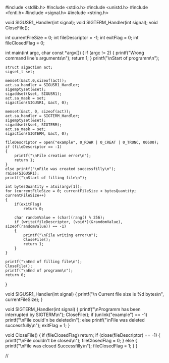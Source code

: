 #include <stdlib.h>
#include <stdio.h>
#include <unistd.h>
#include <fcntl.h>
#include <signal.h>
#include <string.h>

void SIGUSR1_Handler(int signal);
void SIGTERM_Handler(int signal);
void CloseFile();

int currentFileSize = 0;
int fileDescriptor = -1;
int exitFlag = 0;
int fileClosedFlag = 0;

int main(int argc, char const *argv[])
{
    if (argc != 2)
    {
        printf("Wrong command line's arguments\n");
        return 1;
    }
    printf("\nStart of programm\n");

    struct sigaction act;
    sigset_t set;

    memset(&act,0,sizeof(act));
    act.sa_handler = SIGUSR1_Handler;
    sigemptyset(&set);
    sigaddset(&set, SIGUSR1);
    act.sa_mask = set;
    sigaction(SIGUSR1, &act, 0);

    memset(&act, 0, sizeof(act));
    act.sa_handler = SIGTERM_Handler;
    sigemptyset(&set);
    sigaddset(&set, SIGTERM);
    act.sa_mask = set;
    sigaction(SIGTERM, &act, 0);

    fileDescriptor = open("example", 0_RDWR | 0_CREAT | 0_TRUNC, 00600);
    if (fileDescriptor == -1)
    {
        printf("\nFile creation error\n");
        return 1;
    }
    else printf("\nFile was created successfilly\n");
    raise(SIGUSR1);
    printf("\nStart of filling file\n");

    int bytesQuantity = atoi(argv[1]);
    for (currentFileSize = 0; currentFileSize < bytesQuantity; currentFileSize++)
    {
        if(exitFlag)
            return 0;

        char randomValue = (char)(rang() % 256);
        if (write(fileDescriptor, (void*)(&randomValue), sizeof(randomValue)) == -1)
        {
            printf("\nFile writing error\n");
            CloseFile();
            return 1;
        }
    }

    printf("\nEnd of filling file\n");
    CloseFile();
    printf("\nEnd of programm\n");
    return 0;
}

void SIGUSR1_Handler(int signal)
{
    printf("\n Current file size is %d bytes\n", currentFileSize);
}

void SIGTERM_Handler(int signal)
{
    printf("\nProgramm has been interrupted by SIGTERM\n");
    CloseFile();
    if (unlink("example") == -1)
        printf("\nFile could'n be deleted\n");
    else
        printf("\nFile was deleted successfully\n");
    exitFlag = 1;
}

void CloseFile()
{
    if (fileClosedFlag)
        return;
    if (close(fileDescriptor) == -1)
    {
        printf("\nFile couldn't be closed\n");
        fileClosedFlag = 0;
    }
    else
    {
        printf("\nFile was closed Successfilly\n");
        fileClosedFlag = 1;
    }
}

//
